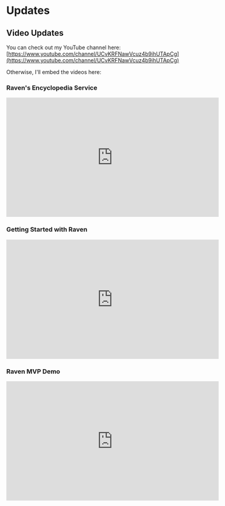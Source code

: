 # Updates

## Video Updates

You can check out my YouTube channel here: [https://www.youtube.com/channel/UCvKRFNawVcuz4b9ihUTApCg](https://www.youtube.com/channel/UCvKRFNawVcuz4b9ihUTApCg)

Otherwise, I'll embed the videos here:

### Raven's Encyclopedia Service

<iframe width="560" height="315" src="https://www.youtube.com/embed/bWG6o5ZBi1E" title="Raven's Encyclopedia Service" frameborder="0" allow="accelerometer; autoplay; clipboard-write; encrypted-media; gyroscope; picture-in-picture" allowfullscreen></iframe>

### Getting Started with Raven

<iframe width="560" height="315" src="https://www.youtube.com/embed/0vIwAsRbtDA" title="Getting Started with Raven" frameborder="0" allow="accelerometer; autoplay; clipboard-write; encrypted-media; gyroscope; picture-in-picture" allowfullscreen></iframe>

### Raven MVP Demo

<iframe width="560" height="315" src="https://www.youtube.com/embed/GYkZrJQVOgg" title="Raven MVP Demo" frameborder="0" allow="accelerometer; autoplay; clipboard-write; encrypted-media; gyroscope; picture-in-picture" allowfullscreen></iframe>